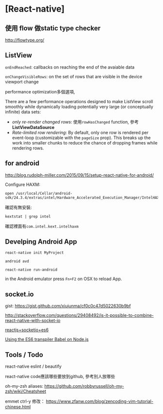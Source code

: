 # [React-native] 

## 使用 flow 做static type checker

http://flowtype.org/

## ListView

`onEndReached`: callbacks on reaching the end of the avaiable data

`onChangeVisibleRows`: on the set of rows that are visible in the device viewport change

performance optimization多個選項, 

There are a few performance operations designed to make ListView scroll smoothly while dynamically loading potentially very large (or conceptually infinite) data sets:

  - *only re-render changed rows*: 使用`rowHasChanged` function, 參考 **ListViewDataSource**
  - *Rate-limited row rendering*: By default, only one row is rendered per event-loop (customizable with the `pageSize` prop). This breaks up the work into smaller chunks to reduce the chance of dropping frames while rendering rows.


## for android

http://blog.rudolph-miller.com/2015/09/15/setup-react-native-for-android/

Configure HAXM: 

```
open /usr/local/Cellar/android-sdk/24.3.4/extras/intel/Hardware_Accelerated_Execution_Manager/IntelHAXM_1.1.4.dmg
```

確認有無安裝: 

```
kextstat | grep intel
```

確認裡面有`com.intel.kext.intelhaxm`

## Develping Android App 

`react-native init MyProject`

`android avd`

`react-native run-android`

in the Android emulator press `Fn+F2` on OSX to reload App.


## socket.io 

gist: https://gist.github.com/xiujunma/cf0c0c47d5022630b9bf

http://stackoverflow.com/questions/29408492/is-it-possible-to-combine-react-native-with-socket-io

[reactjs+socketio+es6](http://danialk.github.io/blog/2013/06/16/reactjs-and-socket-dot-io-chat-application/)

[Using the ES6 transpiler Babel on Node.js](http://www.2ality.com/2015/03/babel-on-node.html)



## Tools / Todo

react-native eslint  / beautify

react-native code應該哪些要放到github, 參考別人放哪些

oh-my-zsh aliases: https://github.com/robbyrussell/oh-my-zsh/wiki/Cheatsheet

emmet ctrl-y 修改： https://www.zfanw.com/blog/zencoding-vim-tutorial-chinese.html
